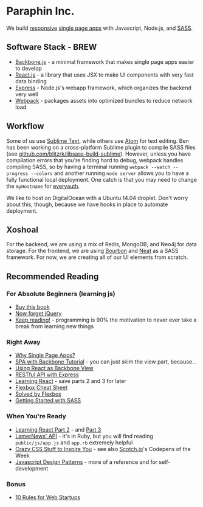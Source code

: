 # Paraphin Inc.

We build [responsive][1] [single page apps][2] with Javascript, Node.js, and [SASS][12].

## Software Stack - BREW

* [Backbone.js][3] - a minimal framework that makes single page apps easier to develop
* [React.js][4] - a library that uses JSX to make UI components with very fast data binding
* [Express][5] - Node.js's webapp framework, which organizes the backend very well
* [Webpack][6] - packages assets into optimized bundles to reduce network load

## Workflow

Some of us use [Sublime Text][7], while others use [Atom][8] for text editing. Ben has been working on a cross-platform Sublime plugin to compile SASS files (see [github.com/blitzrk/libsass-build-sublime](https://github.com/blitzrk/libsass-build-sublime)). However, unless you have compilation errors that you're finding hard to debug, webpack handles compiling SASS, so by having a terminal running `webpack --watch --progress --colors` and another running `node server` allows you to have a fully functional local deployment. One catch is that you may need to change the `myHostname` for [everyauth][9].

We like to host on DigitalOcean with a Ubuntu 14.04 droplet. Don't worry about this, though, because we have hooks in place to automate deployment.

## Xoshoal

For the backend, we are using a mix of Redis, MongoDB, and Neo4j for data storage. For the frontend, we are using [Bourbon][10] and [Neat][11] as a SASS framework. For now, we are creating all of our UI elements from scratch.

## Recommended Reading

### For Absolute Beginners (learning js)

* [Buy this book](http://smile.amazon.com/Software-Engineer-Learns-JavaScript-jQuery-ebook/dp/B00GAMTRI8/ref=sr_1_1?ie=UTF8&qid=1414525426&sr=8-1&keywords=javascript+html5)
* [Now forget jQuery](http://tutorialzine.com/2014/06/10-tips-for-writing-javascript-without-jquery/)
* [Keep reading!](http://www.html5rocks.com/en/) - programming is 90% the motivation to never ever take a break from learning new things

### Right Away

* [Why Single Page Apps?][2]
* [SPA with Backbone Tutorial](http://code.tutsplus.com/tutorials/single-page-todo-application-with-backbonejs--cms-21417) - you can just skim the view part, because...
* [Using React as Backbone View](http://www.thomasboyt.com/2013/12/17/using-reactjs-as-a-backbone-view.html)
* [RESTful API with Express](http://scotch.io/tutorials/javascript/build-a-restful-api-using-node-and-express-4)
* [Learning React](http://scotch.io/tutorials/javascript/learning-react-getting-started-and-concepts) - save parts 2 and 3 for later
* [Flexbox Cheat Sheet](http://www.sketchingwithcss.com/samplechapter/cheatsheet.html)
* [Solved by Flexbox](http://philipwalton.github.io/solved-by-flexbox/)
* [Getting Started with SASS](http://scotch.io/tutorials/css/getting-started-with-sass)

### When You're Ready

* [Learning React Part 2](http://scotch.io/tutorials/javascript/build-a-real-time-twitter-stream-with-node-and-react-js) - and [Part 3](http://scotch.io/tutorials/javascript/getting-to-know-flux-the-react-js-architecture)
* [LamerNews' API](https://github.com/antirez/lamernews) - it's in Ruby, but you will find reading `public/js/app.js` and `app.rb` extremely helpful
* [Crazy CSS Stuff to Inspire You](http://tympanus.net/codrops/2013/07/05/using-custom-data-attributes-and-pseudo-elements/) - see also [Scotch.io](http://scotch.io/)'s Codepens of the Week
* [Javascript Design Patterns](http://addyosmani.com/resources/essentialjsdesignpatterns/book/) - more of a reference and for self-development

### Bonus

* [10 Rules for Web Startups](http://evhead.com/2005/11/ten-rules-for-web-startups.asp)


[1]: https://developers.google.com/web/fundamentals/layouts/rwd-fundamentals/
[2]: http://singlepageappbook.com/goal.html
[3]: http://backbonejs.org/
[4]: http://facebook.github.io/react/
[5]: http://expressjs.com/
[6]: http://webpack.github.io/docs/what-is-webpack.html
[7]: http://www.sublimetext.com/3
[8]: https://atom.io/
[9]: https://www.npmjs.org/package/everyauth
[10]: http://bourbon.io/
[11]: http://neat.bourbon.io/
[12]: http://sass-lang.com/